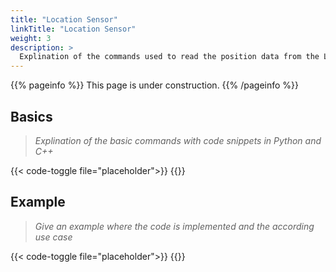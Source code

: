 ```yaml
---
title: "Location Sensor"
linkTitle: "Location Sensor"
weight: 3
description: >
  Explination of the commands used to read the position data from the Location Sensor
---
```


{{% pageinfo %}}
This page is under construction.
{{% /pageinfo %}}

## Basics

> *Explination of the basic commands with code snippets in Python and C++*

{{< code-toggle file="placeholder">}}
{{</code-toggle>}}

## Example

> *Give an example where the code is implemented and the according use case*	

{{< code-toggle file="placeholder">}}
{{</code-toggle>}}